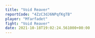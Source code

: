 ```yaml
---
title: "Void Reaver"
reportCode: "4ZzC3dJ6NPqfKgTB"
player: "Mfarfadet"
fight: "Void Reaver"
date: 2021-10-18T19:02:24.561000+00:00
---
```

